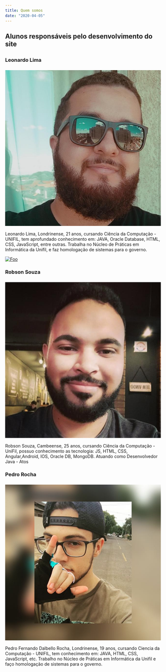 ```yaml
---
title: Quem somos
date: "2020-04-05"
---
```


## Alunos responsáveis pelo desenvolvimento do site <h2> 

### Leonardo Lima <h3>
![Foto do Leo](./pp.png)

Leonardo Lima, Londrinense, 21 anos, cursando Ciência da Computação - UNIFIL, tem aprofundado conhecimento em: JAVA, Oracle Database, HTML, CSS, JavaScript, entre outras. Trabalha no Núcleo de Práticas em Informática da Unifil, e faz homologação de sistemas para o governo.

[![Foo](https://github.com/LeonardoRochaLima)](./download.png)

### Robson Souza <h3>
![Foto do Robson](./robson.png)

Robson Souza, Cambeense, 25 anos, cursando Ciência da Computação - UniFil,
possuo conhecimento as tecnologia: JS, HTML, CSS, Angular,Android, IOS, Oracle DB, MongoDB. Atuando como Desenvolvedor  Java - Atos


### Pedro Rocha <h3>
![Foto do Pedro](./pedro.png)

Pedro Fernando Dalbello Rocha, Londrinense, 19 anos, cursando Ciencia da Computação - UNIFIL, tem conhecimento em: JAVA, HTML, CSS, JavaScript, etc. Trabalho no Núcleo de Práticas em Informática da Unifil e faço homologação de sistemas para o governo.


